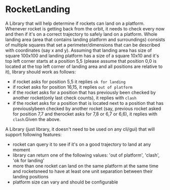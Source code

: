 # RocketLanding

A Library that will help determine if rockets can land on a platform. 
Whenever rocket is getting back from the orbit, it needs to check every now and then if it's on a correct trajectory to safely land on a platform. 
Whole landing area (area that contains landing platform and surroundings) consists of multiple squares that set a perimeter/dimensions that can be described with coordinates (say x and y). 
Assuming that landing area has size of square 100x100 and landing platform has a size of a square 10x10 
and it's top left corner starts at a position 5,5 (please assume that position 0,0 is located at the top left corner of landing area and all positions are relative to it), 
library should work as follows:
  - if rocket asks for position 5,5 it replies `ok for landing`
  - if rocket asks for position 16,15, it replies `out of platform`
  - if the rocket asks for a position that has previously been checked by another rocket(only last check counts), it replies with `clash`
  - if the rocket asks for a position that is located next to a position that has previouslybeen checked by another rocket (say, previous rocket asked for position 7,7 and therocket asks for 7,8 or 6,7 or 6,6), it replies with `clash`.Given the above.

A Library (just library, it doesn't need to be used on any cli/gui) that will support following features:
  - rocket can query it to see if it's on a good trajectory to land at any moment
  - library can return one of the following values: 'out of platform', 'clash', 'ok for landing'
  - more than one rocket can land on the same platform at the same time and rocketsneed to have at least one unit separation between their landing positions
  - platform size can vary and should be configurable
